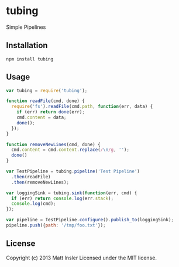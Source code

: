 # tubing

Simple Pipelines

## Installation
```
npm install tubing
```

## Usage
```javascript
var tubing = require('tubing');

function readFile(cmd, done) {
  require('fs').readFile(cmd.path, function(err, data) {
    if (err) return done(err);
    cmd.content = data;
    done();
  });
}

function removeNewLines(cmd, done) {
  cmd.content = cmd.content.replace(/\n/g, '');
  done()
}

var TestPipeline = tubing.pipeline('Test Pipeline')
  .then(readFile)
  .then(removeNewLines);

var loggingSink = tubing.sink(function(err, cmd) {
  if (err) return console.log(err.stack);
  console.log(cmd);
});

var pipeline = TestPipeline.configure().publish_to(loggingSink);
pipeline.push({path: '/tmp/foo.txt'});
```

## License
Copyright (c) 2013 Matt Insler
Licensed under the MIT license.

